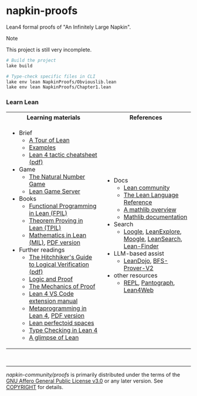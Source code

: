 napkin-proofs
========
Lean4 formal proofs of "An Infinitely Large Napkin".

> [!NOTE]  
> This project is still very incomplete.

```bash
# Build the project
lake build

# Type-check specific files in CLI
lake env lean NapkinProofs/Obviouslib.lean
lake env lean NapkinProofs/Chapter1.lean
```

### Learn Lean
<table>
<tr><th>Learning materials</th><th>References</th></tr>
<tr><td>

- Brief
  - [A Tour of Lean](https://lean-lang.org/documentation/1900-1-1-a-tour-of-lean/)
  - [Examples](https://lean-lang.org/examples/)
  - [Lean 4 tactic cheatsheet (pdf)](https://leanprover-community.github.io/papers/lean-tactics.pdf)
- Game
  - [The Natural Number Game](https://adam.math.hhu.de/#/g/leanprover-community/NNG4)
  - [Lean Game Server](https://adam.math.hhu.de/)
- Books
  - [Functional Programming in Lean (FPIL)](https://lean-lang.org/functional_programming_in_lean/)
  - [Theorem Proving in Lean (TPIL)](https://lean-lang.org/theorem_proving_in_lean4/)
  - [Mathematics in Lean (MIL)](https://leanprover-community.github.io/mathematics_in_lean/), [PDF version](https://leanprover-community.github.io/mathematics_in_lean/mathematics_in_lean.pdf)
- Further readings
  - [The Hitchhiker's Guide to Logical Verification (pdf)](https://rawcdn.githack.com/lean-forward/logical_verification_2025/76421700cb010aeddeb2b2a4a93e538b92b0e585/hitchhikers_guide_2025_tablet.pdf)
  - [Logic and Proof](https://leanprover-community.github.io/logic_and_proof/)
  - [The Mechanics of Proof](https://hrmacbeth.github.io/math2001/)
  - [Lean 4 VS Code extension manual](https://github.com/leanprover/vscode-lean4/blob/master/vscode-lean4/manual/manual.md)
  - [Metaprogramming in Lean 4](https://leanprover-community.github.io/lean4-metaprogramming-book/), [PDF version](https://github.com/leanprover-community/lean4-metaprogramming-book/releases/download/latest/Metaprogramming.in.Lean.4.pdf)
  - [Lean perfectoid spaces](https://leanprover-community.github.io/lean-perfectoid-spaces/type_theory.html)
  - [Type Checking in Lean 4](https://ammkrn.github.io/type_checking_in_lean4/)
  - [A glimpse of Lean](https://github.com/PatrickMassot/GlimpseOfLean)

</td><td>

- Docs
  - [Lean community](https://leanprover-community.github.io/)
  - [The Lean Language Reference](https://lean-lang.org/doc/reference/latest/)
  - [A mathlib overview](https://leanprover-community.github.io/mathlib-overview.html)
  - [Mathlib documentation](https://leanprover-community.github.io/mathlib4_docs/)
- Search
  - [Loogle](https://loogle.lean-lang.org/), [LeanExplore](https://www.leanexplore.com/), [Moogle](https://www.moogle.ai/), [LeanSearch](https://leansearch.net/), [Lean-Finder](https://huggingface.co/spaces/delta-lab-ai/Lean-Finder)
- LLM-based assist
  - [LeanDojo](https://leandojo.org/), [BFS-Prover-V2](https://bfs-prover.github.io/V2/)
- other resources
  - [REPL](https://github.com/leanprover-community/repl), [Pantograph](https://git.leni.sh/aniva/Pantograph), [Lean4Web](https://github.com/leanprover-community/lean4web)

</td></tr>
</table>

&nbsp;

--------

*napkin-community/proofs* is primarily distributed under the terms of the
[GNU Affero General Public License v3.0] or any later version. See [COPYRIGHT]
for details.

[GNU Affero General Public License v3.0]: LICENSE
[COPYRIGHT]: COPYRIGHT
